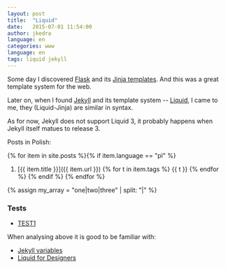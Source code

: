```yaml
---
layout: post
title:  "Liquid"
date:   2015-07-01 11:54:00
author: jkedra
language: en
categories: www
language: en
tags: liquid jekyll
---
```


Some day I discovered [Flask](flask.pocoo.org/) and its
[Jinja templates](http://jinja.pocoo.org/docs/dev/templates/).
And this was a great template system for the web.

Later on, when I found [Jekyll] and its template system -- [Liquid],
I came to me, they (Liquid-Jinja) are similar in syntax.

As for now, Jekyll does not support Liquid 3, it probably happens
when Jekyll itself matues to release 3.

Posts in Polish:

{% for item in site.posts %}{% if item.language == "pl" %}
1. [{{ item.title }}]({{ item.url }}) {% for t in item.tags %} {{ t }} {% endfor %}
{% endif %}
{% endfor %}

{% assign my_array = "one|two|three" | split: "|" %}

### Tests ###
* [TEST1](/tests/1.html)

When analysing above it is good to be familiar with:

* [Jekyll variables](http://jekyllrb.com/docs/variables/)
* [Liquid for Designers](https://github.com/Shopify/liquid/wiki/Liquid-for-Designers)

[jekyll]:      http://jekyllrb.com
[jekyll-gh]:   https://github.com/jekyll/jekyll
[jekyll-help]: https://github.com/jekyll/jekyll-help
[liquid]:      http://liquidmarkup.org/
[textile]:     http://redcloth.org/textile
[md]:          http://daringfireball.net/projects/markdown/
[sass]:        http://sass-lang.com/guide
[sassref]:     http://sass-lang.com/documentation/file.SASS_REFERENCE.html
